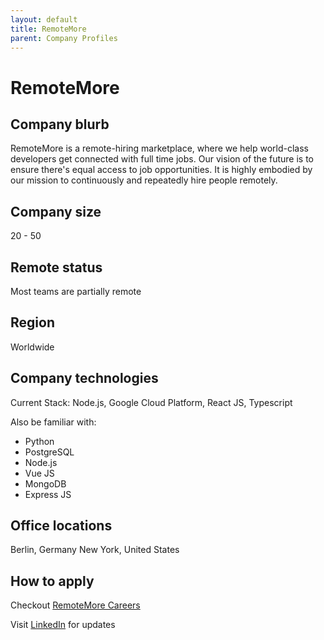 ```yaml
---
layout: default
title: RemoteMore
parent: Company Profiles
---
```


# RemoteMore

## Company blurb
RemoteMore is a remote-hiring marketplace, where we help world-class developers get connected with full time jobs. Our vision of the future is to ensure there's equal access to job opportunities. It is highly embodied
by our mission to continuously and repeatedly hire people remotely.

## Company size
20 - 50

## Remote status
Most teams are partially remote

## Region
Worldwide

## Company technologies
Current Stack: Node.js, Google Cloud Platform, React JS, Typescript

Also be familiar with:
* Python
* PostgreSQL
* Node.js
* Vue JS
* MongoDB
* Express JS

## Office locations
Berlin, Germany
New York, United States


## How to apply
Checkout [RemoteMore Careers](https://remotemore.com/careers/)

Visit [LinkedIn](https://www.linkedin.com/company/remotemore/) for updates